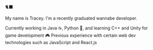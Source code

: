 🐈‍⬛

My name is Tracey. I'm a recently graduated wannabe developer.

Currently working in Java ☕, Python 🐍, and learning C++ and Unity for game development 🎮
Previous experience with certain web dev technologies such as JavaScript and React.js 
